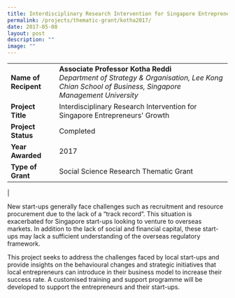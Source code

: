 ```yaml
---
title: Interdisciplinary Research Intervention for Singapore Entrepreneurs' Growth
permalink: /projects/thematic-grant/kotha2017/
date: 2017-05-08
layout: post
description: ""
image: ""
---
```

|  |  |
|---|---|
| **Name of Recipent** | **Associate Professor Kotha Reddi**<br>_Department of Strategy &amp; Organisation, Lee Kong Chian School of Business, Singapore Management University_ |
| **Project Title** | Interdisciplinary Research Intervention for Singapore Entrepreneurs' Growth |
| **Project Status** | Completed |
| **Year Awarded** | 2017 |
| **Type of Grant** | Social Science Research Thematic Grant|
|

New start-ups generally face challenges such as recruitment and resource procurement due to the lack of a “track record”. This situation is exacerbated for Singapore start-ups looking to venture to overseas markets. In addition to the lack of social and financial capital, these start-ups may lack a sufficient understanding of the overseas regulatory framework.

This project seeks to address the challenges faced by local start-ups and provide insights on the behavioural changes and strategic initiatives that local entrepreneurs can introduce in their business model to increase their success rate. A customised training and support programme will be developed to support the entrepreneurs and their start-ups.